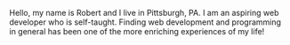 Hello, my name is Robert and I live in Pittsburgh, PA. I am an aspiring web developer who is self-taught.
Finding web development and programming in general has been one of the more enriching experiences of my life!

